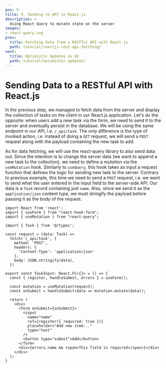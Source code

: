 ```yaml
---
pos: 9
title: 9. Sending to API in React.js
description: >
  Using React Query to mutate state on the server
images:
- react-query.svg
prev:
  title: Fetching Data from a RESTful API with React.js
  path: tutorial/reactjs-rest-api-fetching/
next:
  title: Optimistic Updates in UI 
  path: tutorial/optimistic-updates/ 
---
```


# Sending Data to a RESTful API with React.js

In the previous step, we managed to fetch data from the server and display the collection of tasks on the client in our React.js application. Let's do the opposite: when users add a new task via the form, we need to send it to the server and eventually persist in the database. We will be using the same endpoint in our API, i.e. `/_api/task`. The only difference is the type of invoked action, i.e. instead of doing a `GET` request, we will send a `POST` request along with the payload containing the new task to add.

As for data fetching, we will use the react-query library to also send data out. Since the intention is to change the server data (we want to append a new task to the collection), we need to define a *mutation* via the `useMutation` hook. Similarly to `useQuery`, this hook takes as input a request function that defines the logic for sending new task to the server. Contrary to previous example, this time we need to send a `POST` request, i.e. we want to send what the user entered in the input field to the server-side API. Our data is a `Task` record containing just `name`. Also, since we send it as the `application/json` content type, we must stringify the payload before passing it as the body of the request.

```tsx{3,5,7-14,19-20}
import React from 'react';
import { useForm } from "react-hook-form";
import { useMutation } from "react-query";

import { Task } from '@/types';

const request = (data: Task) =>
  fetch('/_api/task', {
    method: 'POST',
    headers: {
      'Content-Type': 'application/json'
    },
    body: JSON.stringify(data),
  })

export const TaskInput: React.FC<{}> = () => {
  const { register, handleSubmit, errors } = useForm();

  const mutation = useMutation(request);
  const onSubmit = handleSubmit(data => mutation.mutate(data));

  return (
    <div>
      <form onSubmit={onSubmit}>
        <input
          name="name"
          ref={register({ required: true })}
          placeholder="Add new item..."
          type="text"
        />
        <button type="submit">Add</button>
      </form>
      <div>{errors.name && <span>This field is required</span>}</div>
    </div>
  );
}
```
